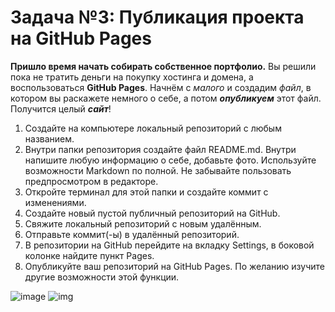 # Задача №3: Публикация проекта на GitHub Pages

**Пришло время начать собирать собственное портфолио.** Вы решили пока не тратить деньги на покупку хостинга и домена, а воспользоваться __GitHub Pages__. Начнём с *малого* и создадим _файл_, в котором вы раскажете немного о себе, а потом ***опубликуем*** этот файл. Получится целый ___сайт___!

   1. Создайте на компьютере локальный репозиторий с любым названием.
   2. Внутри папки репозитория создайте файл README.md. Внутри напишите любую информацию о себе, добавьте фото. Используйте возможности Markdown по полной. Не забывайте пользовать предпросмотром в редакторе.
   3. Откройте терминал для этой папки и создайте коммит с изменениями.
   4. Создайте новый пустой публичный репозиторий на GitHub.
   5. Свяжите локальный репозиторий с новым удалённым.
   6. Отправьте коммит(-ы) в удалённый репозиторий.
   7. В репозитории на GitHub перейдите на вкладку Settings, в боковой колонке найдите пункт Pages.
   8. Опубликуйте ваш репозиторий на GitHub Pages. По желанию изучите другие возможности этой функции.

![image](index.png)
![img](program_3a58af.png)
